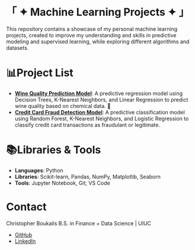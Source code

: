 # 「 ✦ Machine Learning Projects ✦ 」
This repository contains a showcase of my personal machine learning projects, created to improve my understanding and skills in predictive modeling and supervised learning, while exploring different algorithms and datasets. 
# 📊Project List 
- **[Wine Quality Prediction Model](https://github.com/Cvboukalis/Machine-Learning-Projects/tree/main/Wine%20Quality%20Prediction%20Model)**: A predictive regression model using Decision Trees, K-Nearest Neighbors, and Linear Regression to predict wine quality based on chemical data. 🍷
- **[Credit Card Fraud Detection Model](https://github.com/Cvboukalis/Machine-Learning-Projects/tree/main/Wine%20Quality%20Prediction%20Model)**: A predictive classification model using Random Forest, K-Nearest Neighbors, and Logistic Regression to classify credit card transactions as fraudulant or legitimate. 
# 📚Libraries & Tools 
- **Languages**: Python
- **Libraries**: Scikit-learn, Pandas, NumPy, Matplotlib, Seaborn
- **Tools**: Jupyter Notebook, Git, VS Code
# Contact
Christopher Boukalis 
B.S. in Finance + Data Science | UIUC
- [GitHub](https://github.com/Cvboukalis)
- [LinkedIn](https://www.linkedin.com/in/christopher-boukalis/)

